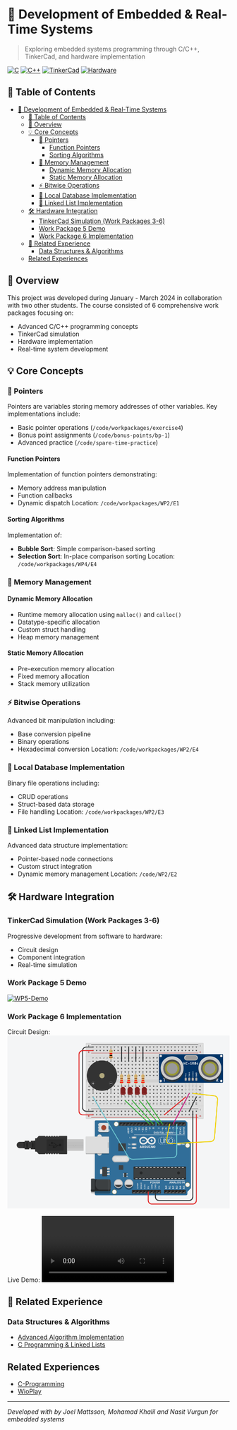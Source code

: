 # 🔧 Development of Embedded & Real-Time Systems

> Exploring embedded systems programming through C/C++, TinkerCad, and hardware implementation

[![C](https://img.shields.io/badge/C-Programming-blue)](https://en.wikipedia.org/wiki/C_(programming_language))
[![C++](https://img.shields.io/badge/C++-Programming-purple)](https://en.wikipedia.org/wiki/C%2B%2B)
[![TinkerCad](https://img.shields.io/badge/TinkerCad-Simulation-orange)](https://www.tinkercad.com/)
[![Hardware](https://img.shields.io/badge/Hardware-Implementation-green)](https://www.arduino.cc/)

## 📑 Table of Contents
- [🔧 Development of Embedded \& Real-Time Systems](#-development-of-embedded--real-time-systems)
  - [📑 Table of Contents](#-table-of-contents)
  - [🎯 Overview](#-overview)
  - [💡 Core Concepts](#-core-concepts)
    - [📍 Pointers](#-pointers)
      - [Function Pointers](#function-pointers)
      - [Sorting Algorithms](#sorting-algorithms)
    - [🧮 Memory Management](#-memory-management)
      - [Dynamic Memory Allocation](#dynamic-memory-allocation)
      - [Static Memory Allocation](#static-memory-allocation)
    - [⚡ Bitwise Operations](#-bitwise-operations)
    - [💾 Local Database Implementation](#-local-database-implementation)
    - [🔗 Linked List Implementation](#-linked-list-implementation)
  - [🛠 Hardware Integration](#-hardware-integration)
    - [TinkerCad Simulation (Work Packages 3-6)](#tinkercad-simulation-work-packages-3-6)
    - [Work Package 5 Demo](#work-package-5-demo)
    - [Work Package 6 Implementation](#work-package-6-implementation)
  - [🔗 Related Experience](#-related-experience)
    - [Data Structures \& Algorithms](#data-structures--algorithms)
  - [Related Experiences](#related-experiences)

## 🎯 Overview

This project was developed during January - March 2024 in collaboration with two other students. The course consisted of 6 comprehensive work packages focusing on:
- Advanced C/C++ programming concepts
- TinkerCad simulation
- Hardware implementation
- Real-time system development

## 💡 Core Concepts

### 📍 Pointers
Pointers are variables storing memory addresses of other variables. Key implementations include:
- Basic pointer operations (`/code/workpackages/exercise4`)
- Bonus point assignments (`/code/bonus-points/bp-1`)
- Advanced practice (`/code/spare-time-practice`)

#### Function Pointers
Implementation of function pointers demonstrating:
- Memory address manipulation
- Function callbacks
- Dynamic dispatch
Location: `/code/workpackages/WP2/E1`

#### Sorting Algorithms
Implementation of:
- **Bubble Sort**: Simple comparison-based sorting
- **Selection Sort**: In-place comparison sorting
Location: `/code/workpackages/WP4/E4`

### 🧮 Memory Management

#### Dynamic Memory Allocation
- Runtime memory allocation using `malloc()` and `calloc()`
- Datatype-specific allocation
- Custom struct handling
- Heap memory management

#### Static Memory Allocation
- Pre-execution memory allocation
- Fixed memory allocation
- Stack memory utilization

### ⚡ Bitwise Operations
Advanced bit manipulation including:
- Base conversion pipeline
- Binary operations
- Hexadecimal conversion
Location: `/code/workpackages/WP2/E4`

### 💾 Local Database Implementation
Binary file operations including:
- CRUD operations
- Struct-based data storage
- File handling
Location: `/code/workpackages/WP2/E3`

### 🔗 Linked List Implementation
Advanced data structure implementation:
- Pointer-based node connections
- Custom struct integration
- Dynamic memory management
Location: `/code/WP2/E2`

## 🛠 Hardware Integration

### TinkerCad Simulation (Work Packages 3-6)
Progressive development from software to hardware:
- Circuit design
- Component integration
- Real-time simulation

### Work Package 5 Demo
[![WP5-Demo](https://img.youtube.com/vi/cBz7y6pFOdA/maxresdefault.jpg)](https://www.youtube.com/watch?v=cBz7y6pFOdA)

### Work Package 6 Implementation
Circuit Design:
![wp-6-picture](code/workpackages/WP6/E2/E2_circuit.png)

Live Demo:
![wp-6-demo](code/workpackages/WP6/E2/E2_demo.mp4)

## 🔗 Related Experience

### Data Structures & Algorithms
- [Advanced Algorithm Implementation](https://gitlab.com/jex-projects/mrjex/-/tree/main/projects/1.%20courses/year-1/5.%20Data%20Structures%20&%20Algorithms?ref_type=heads)
- [C Programming & Linked Lists](https://gitlab.com/jex-projects/mrjex/-/tree/main/problem-solving/3.%20C-Programming/linked-lists?ref_type=heads)


## Related Experiences

- [C-Programming](https://github.com/mrjex/C-Programming)
- [WioPlay](https://github.com/Indomet/WioPlay)


---

*Developed with by Joel Mattsson, Mohamad Khalil and Nasit Vurgun for embedded systems*